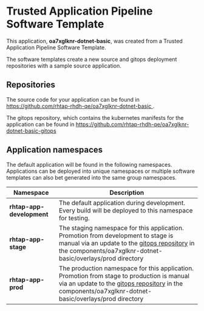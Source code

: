 # Trusted Application Pipeline Software Template

This application, **oa7xglknr-dotnet-basic**, was created from a Trusted Application Pipeline Software Template.

The software templates create a new source and gitops deployment repositories with a sample source application. 

## Repositories

The source code for your application can be found in [https://github.com/rhtap-rhdh-qe/oa7xglknr-dotnet-basic ](https://github.com/rhtap-rhdh-qe/oa7xglknr-dotnet-basic ).
 
The gitops repository, which contains the kubernetes manifests for the application can be found in 
[https://github.com/rhtap-rhdh-qe/oa7xglknr-dotnet-basic-gitops ](https://github.com/rhtap-rhdh-qe/oa7xglknr-dotnet-basic-gitops ) 

## Application namespaces 

The default application will be found in the following namespaces. Applications can be deployed into unique namespaces or multiple software templates can also bet generated into the same group namespaces.  

|  Namespace   |  Description   |  
| -------- | -------- |   
| **rhtap-app-development** | The default application during development. Every build will be deployed to this namespace for testing. | 
| **rhtap-app-stage** | The staging namespace for this application. Promotion from development to stage is manual via an update to the [gitops repository](https://github.com/rhtap-rhdh-qe/oa7xglknr-dotnet-basic-gitops ) in the components/oa7xglknr-dotnet-basic/overlays/prod directory |  
| **rhtap-app-prod** | The production namespace for this application. Promotion from stage to production is manual via an update to the [gitops repository](https://github.com/rhtap-rhdh-qe/oa7xglknr-dotnet-basic-gitops ) in the components/oa7xglknr-dotnet-basic/overlays/prod directory | 